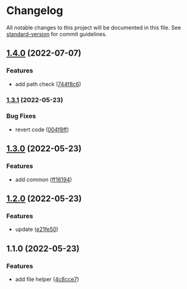 # Changelog

All notable changes to this project will be documented in this file. See [standard-version](https://github.com/conventional-changelog/standard-version) for commit guidelines.

## [1.4.0](https://github.com/xucongli1989/x-js-server/compare/v1.3.1...v1.4.0) (2022-07-07)


### Features

* add path check ([744f8c6](https://github.com/xucongli1989/x-js-server/commit/744f8c63411a34e86002b9ef24593caf936ce82b))

### [1.3.1](https://github.com/xucongli1989/x-js-server/compare/v1.3.0...v1.3.1) (2022-05-23)


### Bug Fixes

* revert code ([004f8ff](https://github.com/xucongli1989/x-js-server/commit/004f8ffccedd6401b2898b0c17e32e6d73d4d3f7))

## [1.3.0](https://github.com/xucongli1989/x-js-server/compare/v1.2.0...v1.3.0) (2022-05-23)


### Features

* add common ([ff16194](https://github.com/xucongli1989/x-js-server/commit/ff1619442d52ab989d62aceac26ecf9a868d0bdc))

## [1.2.0](https://github.com/xucongli1989/x-js-server/compare/v1.1.0...v1.2.0) (2022-05-23)


### Features

* update ([e21fe50](https://github.com/xucongli1989/x-js-server/commit/e21fe50007d1b36ea4abebc3d854e10dd9e91bd1))

## 1.1.0 (2022-05-23)


### Features

* add file helper ([4c8cce7](https://github.com/xucongli1989/x-js-server/commit/4c8cce7e40b535c4974201bc9be7c12bb7a615fb))
